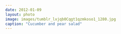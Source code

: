 ```yaml
---
date: 2012-01-09
layout: photo
image: images/tumblr_lxjqb0Cqgt1qzmkoso1_1280.jpg
caption: "Cucumber and pear salad"
---
```


